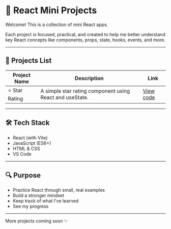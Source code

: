 # 🌟 React Mini Projects

Welcome! This is a collection of mini React apps.

Each project is focused, practical, and created to help me better understand key React concepts like components, props, state, hooks, events, and more.

---

## 🚧 Projects List

| Project Name   | Description                                              | Link                       |
| -------------- | -------------------------------------------------------- | -------------------------- |
| ⭐ Star Rating | A simple star rating component using React and useState. | [View code](./star-rating) |

---

## 🛠 Tech Stack

-   React (with Vite)
-   JavaScript (ES6+)
-   HTML & CSS
-   VS Code

---

## 🔍 Purpose

-   Practice React through small, real examples
-   Build a stronger mindset
-   Keep track of what I’ve learned
-   See my progress

---

More projects coming soon ✨
